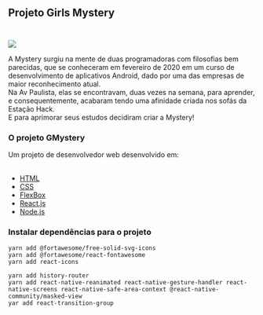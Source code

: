 

## Projeto Girls Mystery <br/><br/>

<img src="../gmystery/public/images/tela001.jpeg"> <br/>

 A Mystery surgiu na mente de duas programadoras com filosofias bem parecidas,
 que se conheceram em fevereiro de 2020 em um curso de desenvolvimento de aplicativos Android, 
 dado por uma das empresas de maior reconhecimento atual.<br>
 Na Av Paulista, elas se encontravam, duas vezes na semana, para aprender, e consequentemente, acabaram tendo uma afinidade criada nos sofás da Estação Hack.<br>
 E para aprimorar seus estudos decidiram criar a Mystery!<br>


 <h3>O projeto GMystery</h1>
 Um projeto de desenvolvedor web desenvolvido em:<br><br>

 <ul>
    <li><a href="https://developer.mozilla.org/pt-BR/docs/Web/HTML">HTML</a></li>
    <li><a href="https://developer.mozilla.org/pt-BR/docs/Web/CSS">CSS</a></li>
    <li><a href="https://developer.mozilla.org/pt-BR/docs/Web/CSS/CSS_Flexible_Box_Layout/Conceitos_Basicos_do_Flexbox">FlexBox</a></li>
    <li><a href="https://pt-br.reactjs.org/">React.js</a></li>
    <li><a href="https://nodejs.org/en/download/">Node.js</a></li>
 </ul>














### Instalar dependências para o projeto

```yarn add @fortawesome/fontawesome-svg-core
yarn add @fortawesome/free-solid-svg-icons
yarn add @fortawesome/react-fontawesome
yarn add react-icons

yarn add history-router
yarn add react-native-reanimated react-native-gesture-handler react-native-screens react-native-safe-area-context @react-native-community/masked-view
yar add react-transition-group 

